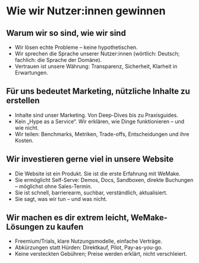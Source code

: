 # Wie wir Nutzer:innen gewinnen

## Warum wir so sind, wie wir sind

- Wir lösen echte Probleme – keine hypothetischen.
- Wir sprechen die Sprache unserer Nutzer:innen (wörtlich: Deutsch; fachlich: die Sprache der Domäne).
- Vertrauen ist unsere Währung: Transparenz, Sicherheit, Klarheit in Erwartungen.

## Für uns bedeutet Marketing, nützliche Inhalte zu erstellen

- Inhalte sind unser Marketing. Von Deep-Dives bis zu Praxisguides.
- Kein „Hype as a Service“. Wir erklären, wie Dinge funktionieren – und wie nicht.
- Wir teilen: Benchmarks, Metriken, Trade-offs, Entscheidungen und ihre Kosten.

## Wir investieren gerne viel in unsere Website

- Die Website ist ein Produkt. Sie ist die erste Erfahrung mit WeMake.
- Sie ermöglicht Self-Serve: Demos, Docs, Sandboxen, direkte Buchungen – möglichst ohne Sales-Termin.
- Sie ist schnell, barrierearm, suchbar, verständlich, aktualisiert.
- Sie sagt, was wir tun – und was nicht.

## Wir machen es dir extrem leicht, WeMake-Lösungen zu kaufen

- Freemium/Trials, klare Nutzungsmodelle, einfache Verträge.
- Abkürzungen statt Hürden: Direktkauf, Pilot, Pay-as-you-go.
- Keine versteckten Gebühren; Preise werden erklärt, nicht verschleiert.
